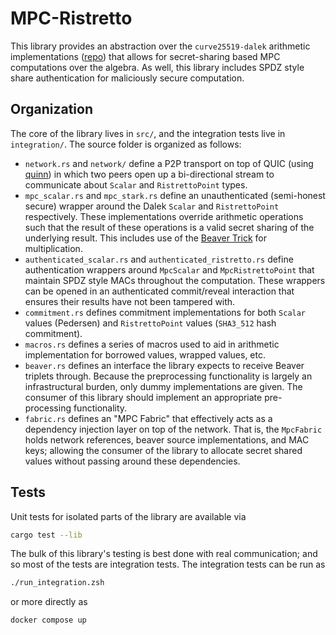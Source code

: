# MPC-Ristretto
This library provides an abstraction over the `curve25519-dalek` arithmetic implementations ([repo](https://github.com/dalek-cryptography/curve25519-dalek))
that allows for secret-sharing based MPC computations over the algebra. As well, this library includes SPDZ style share authentication for maliciously secure computation.
## Organization
The core of the library lives in `src/`, and the integration tests live in `integration/`. The source folder is organized as follows:

- `network.rs` and `network/` define a P2P transport on top of QUIC (using [quinn](https://github.com/quinn-rs/quinn)) in which two peers open up a bi-directional stream to communicate about `Scalar` and `RistrettoPoint` types. 
- `mpc_scalar.rs` and `mpc_stark.rs` define an unauthenticated (semi-honest secure) wrapper around the Dalek `Scalar` and `RistrettoPoint` respectively. These implementations override arithmetic operations such that the result of these operations is a valid secret sharing of the underlying result. This includes use of the [Beaver Trick](https://link.springer.com/content/pdf/10.1007/3-540-46766-1_34.pdf) for multiplication.
- `authenticated_scalar.rs` and `authenticated_ristretto.rs` define authentication wrappers around `MpcScalar` and `MpcRistrettoPoint` that maintain SPDZ style MACs throughout the computation. These wrappers can be opened in an authenticated commit/reveal interaction that ensures their results have not been tampered with.
- `commitment.rs` defines commitment implementations for both `Scalar` values (Pedersen) and `RistrettoPoint` values (`SHA3_512` hash commitment).
- `macros.rs` defines a series of macros used to aid in arithmetic implementation for borrowed values, wrapped values, etc.
- `beaver.rs` defines an interface the library expects to receive Beaver triplets through. Because the preprocessing functionality is largely an infrastructural burden, only dummy implementations are given. The consumer of this library should implement an appropriate pre-processing functionality.
- `fabric.rs` defines an "MPC Fabric" that effectively acts as a dependency injection layer on top of the network. That is, the `MpcFabric` holds network references, beaver source implementations, and MAC keys; allowing the consumer of the library to allocate secret shared values without passing around these dependencies.

## Tests
Unit tests for isolated parts of the library are available via
```bash
cargo test --lib
```

The bulk of this library's testing is best done with real communication; and so most of the tests are integration tests. The integration tests can be run as
```bash
./run_integration.zsh
```
or more directly as
```bash
docker compose up
```